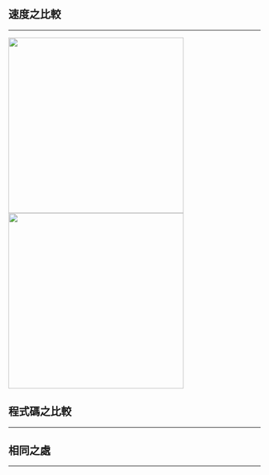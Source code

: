 ## 速度之比較
-------------------------
<img src="https://github.com/weberliao/Data-structure-and-Algorithm/blob/README.md/TIME.png" height='350' weight='200'><img src="https://github.com/weberliao/Data-structure-and-Algorithm/blob/README.md/123.png" height='350' weight='200'>


## 程式碼之比較
-------------------------

## 相同之處
---------------------------



